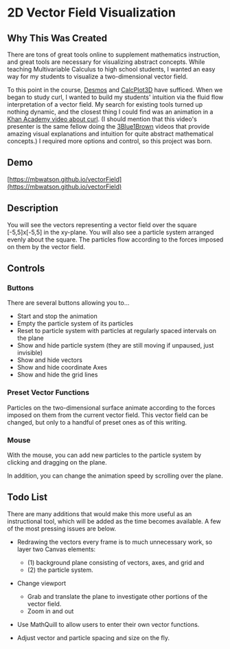 # 2D Vector Field Visualization

## Why This Was Created

There are tons of great tools online to supplement mathematics instruction, and great tools are necessary for visualizing abstract concepts. While teaching Multivariable Calculus to high school students, I wanted an easy way for my students to visualize a two-dimensional vector field.

To this point in the course, [Desmos](http:///www.desmos.com/calculator) and  [CalcPlot3D](http://web.monroecc.edu/manila/webfiles/pseeburger/CalcPlot3D/) have sufficed. When we began to study curl, I wanted to build my students' intuition via the fluid flow interpretation of a vector field. My search for existing tools turned up nothing dynamic, and the closest thing I could find was an animation in a [Khan Academy video about curl](https://www.khanacademy.org/math/multivariable-calculus/multivariable-derivatives/curl-grant-videos/v/2d-curl-intuition). (I should mention that this video's presenter is the same fellow doing the [3Blue1Brown](http://www.3blue1brown.com/) videos that provide amazing visual explanations and intuition for quite abstract mathematical concepts.)
I required more options and control, so this project was born.

## Demo

[https://mbwatson.github.io/vectorField](https://mbwatson.github.io/vectorField)

## Description

You will see the vectors representing a vector field over the square [-5,5]x[-5,5] in the xy-plane. You will also see a particle system arranged evenly about the square. The particles flow according to the forces imposed on them by the vector field.

## Controls

### Buttons

There are several buttons allowing you to...

* Start and stop the animation
* Empty the particle system of its particles
* Reset to particle system with particles at regularly spaced intervals on the plane
* Show and hide particle system (they are still moving if unpaused, just invisible)
* Show and hide vectors
* Show and hide coordinate Axes
* Show and hide the grid lines

### Preset Vector Functions

Particles on the two-dimensional surface animate according to the forces imposed on them from the current vector field. This vector field can be changed, but only to a handful of preset ones as of this writing.

### Mouse

With the mouse, you can add new particles to the particle system by clicking and dragging on the plane.

In addition, you can change the animation speed by scrolling over the plane.

## Todo List

There are many additions that would make this more useful as an instructional tool, which will be added as the time becomes available. A few of the most pressing issues are below.

* Redrawing the vectors every frame is to much unnecessary work, so layer two Canvas elements:
  * (1) background plane consisting of vectors, axes, and grid and
  * (2) the particle system.

* Change viewport
  * Grab and translate the plane to investigate other portions of the vector field.
  * Zoom in and out

* Use MathQuill to allow users to enter their own vector functions.
* Adjust vector and particle spacing and size on the fly.
